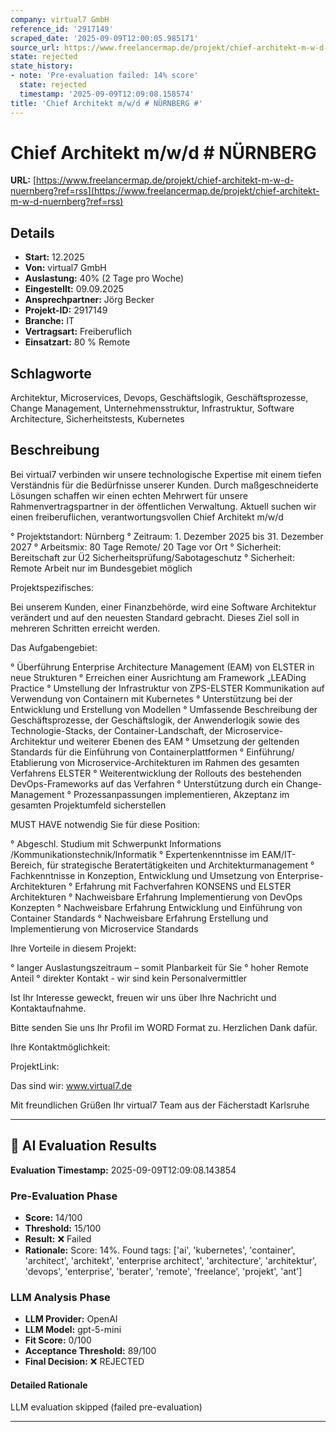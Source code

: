 ```yaml
---
company: virtual7 GmbH
reference_id: '2917149'
scraped_date: '2025-09-09T12:00:05.985171'
source_url: https://www.freelancermap.de/projekt/chief-architekt-m-w-d-nuernberg?ref=rss
state: rejected
state_history:
- note: 'Pre-evaluation failed: 14% score'
  state: rejected
  timestamp: '2025-09-09T12:09:08.158574'
title: 'Chief Architekt m/w/d # NÜRNBERG #'
---
```



# Chief Architekt m/w/d # NÜRNBERG #
**URL:** [https://www.freelancermap.de/projekt/chief-architekt-m-w-d-nuernberg?ref=rss](https://www.freelancermap.de/projekt/chief-architekt-m-w-d-nuernberg?ref=rss)
## Details
- **Start:** 12.2025
- **Von:** virtual7 GmbH
- **Auslastung:** 40% (2 Tage pro Woche)
- **Eingestellt:** 09.09.2025
- **Ansprechpartner:** Jörg Becker
- **Projekt-ID:** 2917149
- **Branche:** IT
- **Vertragsart:** Freiberuflich
- **Einsatzart:** 80
                                                % Remote

## Schlagworte
Architektur, Microservices, Devops, Geschäftslogik, Geschäftsprozesse, Change Management, Unternehmensstruktur, Infrastruktur, Software Architecture, Sicherheitstests, Kubernetes

## Beschreibung
Bei virtual7 verbinden wir unsere technologische Expertise mit einem tiefen Verständnis für die Bedürfnisse unserer Kunden. Durch maßgeschneiderte Lösungen schaffen wir einen echten Mehrwert für unsere Rahmenvertragspartner in der öffentlichen Verwaltung. Aktuell suchen wir einen freiberuflichen, verantwortungsvollen Chief Architekt m/w/d

° Projektstandort: Nürnberg
° Zeitraum: 1. Dezember 2025 bis 31. Dezember 2027
° Arbeitsmix: 80 Tage Remote/ 20 Tage vor Ort
° Sicherheit: Bereitschaft zur Ü2 Sicherheitsprüfung/Sabotageschutz
° Sicherheit: Remote Arbeit nur im Bundesgebiet möglich

Projektspezifisches:

Bei unserem Kunden, einer Finanzbehörde, wird eine Software Architektur verändert und auf den neuesten Standard gebracht. Dieses Ziel soll in mehreren Schritten erreicht werden.

Das Aufgabengebiet:

° Überführung Enterprise Architecture Management (EAM) von ELSTER in neue Strukturen
° Erreichen einer Ausrichtung am Framework „LEADing Practice
° Umstellung der Infrastruktur von ZPS-ELSTER Kommunikation auf Verwendung von Containern mit Kubernetes
° Unterstützung bei der Entwicklung und Erstellung von Modellen
° Umfassende Beschreibung der Geschäftsprozesse, der Geschäftslogik, der Anwenderlogik sowie des Technologie-Stacks, der Container-Landschaft, der Microservice-Architektur und weiterer Ebenen des EAM
° Umsetzung der geltenden Standards für die Einführung von Containerplattformen
° Einführung/ Etablierung von Microservice-Architekturen im Rahmen des gesamten Verfahrens ELSTER
° Weiterentwicklung der Rollouts des bestehenden DevOps-Frameworks auf das Verfahren
° Unterstützung durch ein Change-Management
° Prozessanpassungen implementieren, Akzeptanz im gesamten Projektumfeld sicherstellen

MUST HAVE notwendig Sie für diese Position:

° Abgeschl. Studium mit Schwerpunkt Informations /Kommunikationstechnik/Informatik
° Expertenkenntnisse im EAM/IT-Bereich, für strategische Beratertätigkeiten und Architekturmanagement
° Fachkenntnisse in Konzeption, Entwicklung und Umsetzung von Enterprise-Architekturen
° Erfahrung mit Fachverfahren KONSENS und ELSTER Architekturen
° Nachweisbare Erfahrung Implementierung von DevOps Konzepten
° Nachweisbare Erfahrung Entwicklung und Einführung von Container Standards
° Nachweisbare Erfahrung Erstellung und Implementierung von Microservice Standards

Ihre Vorteile in diesem Projekt:

° langer Auslastungszeitraum – somit Planbarkeit für Sie
° hoher Remote Anteil
° direkter Kontakt - wir sind kein Personalvermittler

Ist Ihr Interesse geweckt, freuen wir uns über Ihre Nachricht und Kontaktaufnahme.

Bitte senden Sie uns Ihr Profil im WORD Format zu.
Herzlichen Dank dafür.

Ihre Kontaktmöglichkeit:

ProjektLink:

Das sind wir: www.virtual7.de

Mit freundlichen Grüßen
Ihr virtual7 Team aus der Fächerstadt Karlsruhe

---

## 🤖 AI Evaluation Results

**Evaluation Timestamp:** 2025-09-09T12:09:08.143854

### Pre-Evaluation Phase
- **Score:** 14/100
- **Threshold:** 15/100
- **Result:** ❌ Failed
- **Rationale:** Score: 14%. Found tags: ['ai', 'kubernetes', 'container', 'architect', 'architekt', 'enterprise architect', 'architecture', 'architektur', 'devops', 'enterprise', 'berater', 'remote', 'freelance', 'projekt', 'ant']

### LLM Analysis Phase
- **LLM Provider:** OpenAI
- **LLM Model:** gpt-5-mini
- **Fit Score:** 0/100
- **Acceptance Threshold:** 89/100
- **Final Decision:** ❌ REJECTED

#### Detailed Rationale
LLM evaluation skipped (failed pre-evaluation)

---
